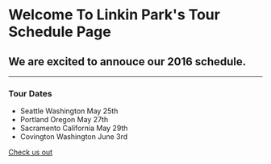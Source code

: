 # Welcome To Linkin Park's Tour Schedule Page
## We are excited to annouce our 2016 schedule.

---
### Tour Dates

* Seattle Washington May 25th
* Portland Oregon May 27th
* Sacramento California May 29th
* Covington Washington June 3rd

[Check us out](https://placeimg.com/300/220/tech)
